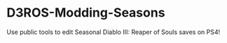 # D3ROS-Modding-Seasons
Use public tools to edit Seasonal Diablo III: Reaper of Souls saves on PS4!
